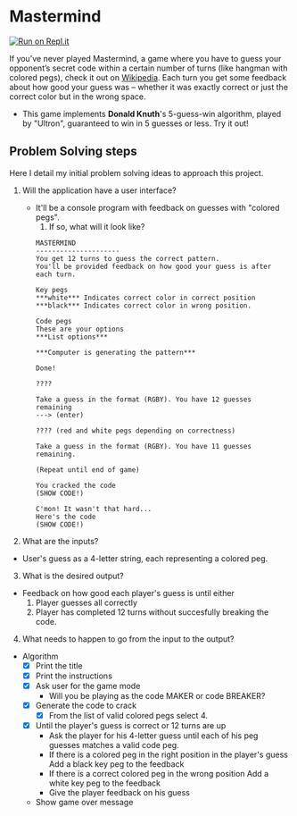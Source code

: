 # Mastermind

[![Run on Repl.it](https://repl.it/badge/github/aaron-contreras/mastermind)](https://repl.it/github/aaron-contreras/mastermind)

If you’ve never played Mastermind, a game where you have to guess your opponent’s secret code within a certain number of turns (like hangman with colored pegs), check it out on [Wikipedia](https://en.wikipedia.org/wiki/Mastermind_(board_game)). Each turn you get some feedback about how good your guess was – whether it was exactly correct or just the correct color but in the wrong space.

- This game implements **Donald Knuth**'s 5-guess-win algorithm, played by "Ultron", guaranteed to win in 5 guesses or less. Try it out!

## Problem Solving steps

Here I detail my initial problem solving ideas to approach this project.

1. Will the application have a user interface?
    - It'll be a console program with feedback on guesses with "colored pegs".
      1. If so, what will it look like?
      ```     
      MASTERMIND
      ---------------------
      You get 12 turns to guess the correct pattern.
      You'll be provided feedback on how good your guess is after each turn.

      Key pegs
      ***white*** Indicates correct color in correct position
      ***black*** Indicates correct color in wrong position.
      
      Code pegs
      These are your options
      ***List options***

      ***Computer is generating the pattern***

      Done!

      ????

      Take a guess in the format (RGBY). You have 12 guesses remaining
      ---> (enter)

      ???? (red and white pegs depending on correctness)

      Take a guess in the format (RGBY). You have 11 guesses remaining.

      (Repeat until end of game)

      You cracked the code
      (SHOW CODE!)

      C'mon! It wasn't that hard...
      Here's the code
      (SHOW CODE!)
      ```

2. What are the inputs?
  - User's guess as a 4-letter string, each representing a colored peg.
3. What is the desired output?
  - Feedback on how good each player's guess is until either
    1. Player guesses all correctly
    2. Player has completed 12 turns without succesfully breaking the code.
4. What needs to happen to go from the input to the output?
  - Algorithm
    - [x] Print the title
    - [x] Print the instructions
    - [x] Ask user for the game mode
      - Will you be playing as the code MAKER or code BREAKER?
    - [x] Generate the code to crack
      - [x] From the list of valid colored pegs select 4.
    - [x] Until the player's guess is correct or 12 turns are up
      - Ask the player for his 4-letter guess until each of his peg guesses matches a valid code peg.
      * If there is a colored peg in the right position in the player's guess
        Add a black key peg to the feedback
      * If there is a correct colored peg in the wrong position
        Add a white key peg to the feedback
      - Give the player feedback on his guess
    - Show game over message
